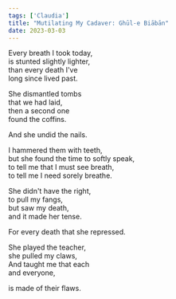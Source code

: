 ```yaml
---
tags: ['Claudia']
title: "Mutilating My Cadaver: Ghūl-e Biābān"
date: 2023-03-03
---
```


Every breath I took today,  
is stunted slightly lighter,  
than every death I've  
long since lived past.

She dismantled tombs  
that we had laid,  
then a second one  
found the coffins.

And she undid the nails.

I hammered them with teeth,  
but she found the time to softly speak,  
to tell me that I must see breath,  
to tell me I need sorely breathe.

She didn't have the right,  
to pull my fangs,  
but saw my death,  
and it made her tense.

For every death that she repressed.

She played the teacher,  
she pulled my claws,  
And taught me that each  
and everyone,

is made of their flaws.
